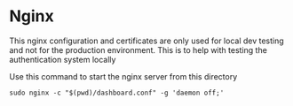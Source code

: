 # Nginx
This nginx configuration and certificates are only used for local dev testing and not for the production environment. This is to help with testing the authentication system locally

Use this command to start the nginx server from this directory
```
sudo nginx -c "$(pwd)/dashboard.conf" -g 'daemon off;'
```